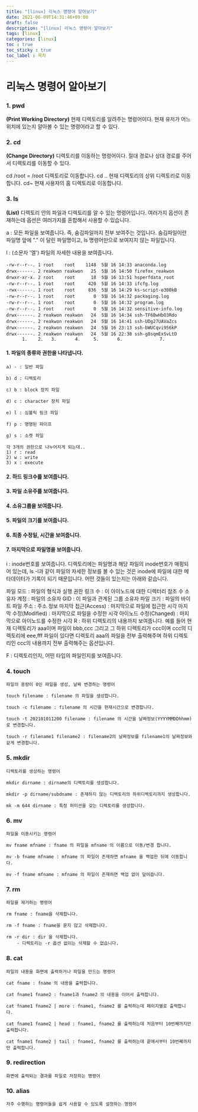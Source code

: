 ```yaml
---
title: "[linux] 리눅스 명령어 알아보기"
date: 2021-06-09T14:31:46+09:00
draft: false
description: "[linux] 리눅스 명령어 알아보기"
tags: [linux]
categories: [linux]
toc : true
toc_sticky : true
toc_label : 목차
---
```


# 리눅스 명령어 알아보기

### 1. pwd 

**(Print Working Directory)**
현재 디렉토리를 알려주는 명령어이다. 
현재 유저가 어느 위치에 있는지 알아볼 수 있는 명령어라고 할 수 있다.

### 2. cd

**(Change Directory)**
디렉토리를 이동하는 명령어이다.
절대 경로나 상대 경로를 주어서 디렉토리를 이동할 수 있다.

cd /root = /root 디렉토리로 이동합니다.
cd .. 현재 디렉토리의 상위 디렉토리로 이동합니다.
cd~ 현재 사용자의 홈 디렉토리로 이동합니다.

### 3. ls

**(List)**
디렉토리 안의 파일과 디렉토리를 알 수 있는 명령어입니다. 여러가지 옵션이 존재하는데 옵션은 여러가지를 혼합해서 사용할 수 있습니다.

a : 모든 파일을 보여줍니다. 즉, 숨김파일까지 전부 보여주는 것입니다. 숨김파일이란 파일명 앞에 "." 이 달린 파일명이고, ls 명령어만으로 보여지지 않는 파일입니다.

l : (소문자 '엘') 파일의 자세한 내용을 보여줍니다.

```linux
-rw-r--r--. 1 root    root    1148  5월 16 14:33 anaconda.log
drwx------. 2 reakwon reakwon   25  5월 16 14:50 firefox_reakwon
drwxr-xr-x. 2 root    root      18  5월 16 13:51 hsperfdata_root
-rw-r--r--. 1 root    root     420  5월 16 14:33 ifcfg.log
-rwx------. 1 root    root     836  5월 16 14:29 ks-script-o30BkB
-rw-r--r--. 1 root    root       0  5월 16 14:32 packaging.log
-rw-r--r--. 1 root    root       0  5월 16 14:32 program.log
-rw-r--r--. 1 root    root       0  5월 16 14:32 sensitive-info.log
drwx------. 2 reakwon reakwon   24  5월 16 14:34 ssh-TF6BwHbO3Rdo
drwx------. 2 reakwon reakwon   24  5월 16 14:41 ssh-UDg27UAVaZcs
drwx------. 2 reakwon reakwon   24  5월 16 23:13 ssh-bWUCqvi956kP
drwx------. 2 reakwon reakwon   24  5월 16 22:38 ssh-g8sqmExSvLtD
      1.    2.   3.       4.     5.       6.              7.
```



#### 1. 파일의 종류와 권한을 나타냅니다.
	a) - : 일반 파일

    b) d : 디렉토리

    c) b : block 장치 파일

    d) c : character 장치 파일

    e) l : 심볼릭 링크 파일

    f) p : 명명된 파이프

    g) s : 소켓 파일

	각 3개의 권한으로 나누어지게 되는데..
	1) r : read
	2) w : write
	3) x : execute

#### 2. 하드 링크수를 보여줍니다.
#### 3. 파일 소유주를 보여줍니다.
#### 4. 소유그룹을 보여줍니다.
#### 5. 파일의 크기를 보여줍니다.
#### 6. 최종 수정일, 시간을 보여줍니다.
#### 7. 마지막으로 파일명을 보여줍니다.

i : inode번호를 보여줍니다. 디렉토리에는 파일명과 해당 파일의 inode번호가 매핑되어 있는데, ls -l과 같이 파일의 자세한 정보를 볼 수 있는 것은 inode에 파일에 대한 메타데이터가 기록이 되기 때문입니다. 어떤 것들이 있는지는 아래와 같습니다.

파일 모드 : 파일의 형식과 실행 권한
링크 수 : 이 아이노드에 대한 디렉터리 참조 수
소유자 계정 : 파일의 소유자
GID : 이 파일과 관계된 그룹 소유자
파일 크기 : 파일의 바이트
파일 주소 : 주소 정보
마지막 접근(Access) : 마지막으로 파일에 접근한 시각
마지막 수정(Modified) : 마지막으로 파일을 수정한 시각
아이노드 수정(Changed) : 마지막으로 아이노드를 수정한 시각
R : 하위 디렉토리의 내용까지 보여줍니다. 예를 들어 현재 디렉토리가 aaa이며 파일이 bbb,ccc 그리고 그 하위 디렉토리가 ccc이며 ccc의 디렉토리에 eee,fff 파일이 있다면 디렉토리 aaa의 파일을 전부 출력해주며 하위 디렉토리인 ccc의 내용까지 전부 출력해주는 옵션입니다.

F : 디렉토리인지, 어떤 타입의 파일인지를 보여줍니다.

### 4. touch

	파일의 용량이 0인 파일을 생성, 날짜 변경하는 명령어

	touch filename : filename 의 파일을 생성합니다.

	touch -c filename : filename 의 시간을 현재시간으로 변경합니다.

	touch -t 202101011200 filename : filename 의 시간을 날짜정보(YYYYMMDDhhmm) 로 변경합니다.

	touch -r filename1 filename2 : filename2의 날짜정보를 filename1의 날짜정보와 같게 변경합니다. 

### 5. mkdir
	
	디렉토리를 생성하는 명령어

	mkdir dirname : dirname의 디렉토리를 생성합니다.

	mkdir -p dirname/subdname : 존재하지 않는 디렉토리의 하위디렉토리까지 생성합니다.

	mk -m 644 dirname : 특정 퍼미션을 갖는 디렉토리를 생성합니다.

### 6. mv
	
	파일을 이동시키는 명령어

	mv fname mfname : fname 의 파일을 mfname 의 이름으로 이동/변경 합니다.

	mv -b fname mfname : mfname 의 파일이 존재하면 mfname 을 백업한 뒤에 이동합니다.

	mv -f fname mfname : mfname 의 파일이 존재하면 백업 없이 덮어씁니다.


### 7. rm
	
	파일을 제거하는 명령어

	rm fname : fname을 삭제합니다.

	rm -f fname : fname을 묻지 않고 삭제합니다.

	rm -r dir : dir 을 삭제합니다.
		- 디렉토리는 -r 옵션 없이는 삭제할 수 없습니다.

### 8. cat
	
	파일의 내용을 화면에 출력하거나 파일을 만드는 명령어

	cat fname : fname 의 내용을 출력합니다.

	cat fname1 fname2 : fname1과 fname2 의 내용을 이어서 출력합니다.

	cat fname1 fname2 | more : fname1, fname2 를 출력하는데 페이지별로 출력합니다.

	cat fname1 fname2 | head : fname1, fname2 를 출력하는데 처음부터 10번째까지만 출력합니다.

	cat fname1 fname2 | tail : fname1, fname2 를 출력하는데 끝에서부터 10번째까지만 출력합니다.


### 9. redirection
	
	화면에 출력되는 결과를 파일로 저장하는 명령어

### 10. alias

	자주 수행하는 명령어들을 쉽게 사용할 수 있도록 설정하는 명령어